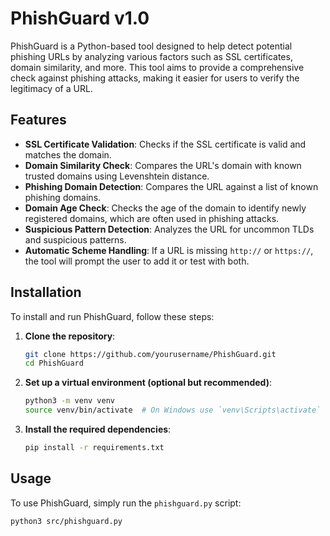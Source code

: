 # PhishGuard v1.0

PhishGuard is a Python-based tool designed to help detect potential phishing URLs by analyzing various factors such as SSL certificates, domain similarity, and more. This tool aims to provide a comprehensive check against phishing attacks, making it easier for users to verify the legitimacy of a URL.

## Features

- **SSL Certificate Validation**: Checks if the SSL certificate is valid and matches the domain.
- **Domain Similarity Check**: Compares the URL's domain with known trusted domains using Levenshtein distance.
- **Phishing Domain Detection**: Compares the URL against a list of known phishing domains.
- **Domain Age Check**: Checks the age of the domain to identify newly registered domains, which are often used in phishing attacks.
- **Suspicious Pattern Detection**: Analyzes the URL for uncommon TLDs and suspicious patterns.
- **Automatic Scheme Handling**: If a URL is missing `http://` or `https://`, the tool will prompt the user to add it or test with both.

## Installation

To install and run PhishGuard, follow these steps:

1. **Clone the repository**:
    ```bash
    git clone https://github.com/yourusername/PhishGuard.git
    cd PhishGuard
    ```

2. **Set up a virtual environment (optional but recommended)**:
    ```bash
    python3 -m venv venv
    source venv/bin/activate  # On Windows use `venv\Scripts\activate`
    ```

3. **Install the required dependencies**:
    ```bash
    pip install -r requirements.txt
    ```

## Usage

To use PhishGuard, simply run the `phishguard.py` script:

```bash
python3 src/phishguard.py
